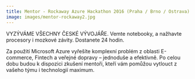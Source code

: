 ```yaml
---
title: Mentor - Rockaway Azure Hackathon 2016 (Praha / Brno / Ostrava)
image: images/mentor-rockaway2.jpg
---
```


VYZÝVÁME VŠECHNY ČESKÉ VÝVOJÁŘE.
Vemte notebooky, a nažhavte procesory i mozkové závity. Dostanete 24 hodin.

Za použití Microsoft Azure vyřešíte komplexní problém z oblasti E-commerce, Fintech a veřejné dopravy – jednoduše a efektivně. Po celou dobu budou k dispozici zkušení mentoři, kteří vám pomůžou vytlouct z vašeho týmu i technologií maximum.

